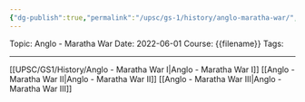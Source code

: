 ```yaml
---
{"dg-publish":true,"permalink":"/upsc/gs-1/history/anglo-maratha-war/","dgHomeLink":true,"dgPassFrontmatter":false}
---
```


Topic: Anglo - Maratha War
Date: 2022-06-01
Course: {{filename}}
Tags: 

---



[[UPSC/GS1/History/Anglo - Maratha War I|Anglo - Maratha War I]]
[[Anglo - Maratha War II|Anglo - Maratha War II]]
[[Anglo - Maratha War III|Anglo - Maratha War III]]